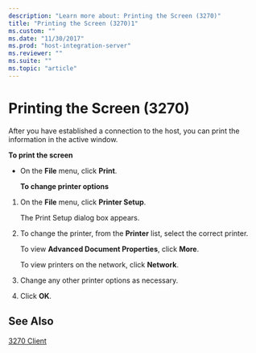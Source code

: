 ```yaml
---
description: "Learn more about: Printing the Screen (3270)"
title: "Printing the Screen (3270)1"
ms.custom: ""
ms.date: "11/30/2017"
ms.prod: "host-integration-server"
ms.reviewer: ""
ms.suite: ""
ms.topic: "article"
---
```

# Printing the Screen (3270)
After you have established a connection to the host, you can print the information in the active window.  
  
 **To print the screen**  
  
- On the **File** menu, click **Print**.  
  
  **To change printer options**  
  
1.  On the **File** menu, click **Printer Setup**.  
  
     The Print Setup dialog box appears.  
  
2.  To change the printer, from the **Printer** list, select the correct printer.  
  
     To view **Advanced Document Properties**, click **More**.  
  
     To view printers on the network, click **Network**.  
  
3.  Change any other printer options as necessary.  
  
4.  Click **OK**.  
  
## See Also  
 [3270 Client](../core/3270-client2.md)
